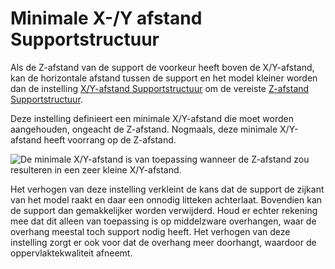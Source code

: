 Minimale X-/Y afstand Supportstructuur
====
Als de Z-afstand van de support de voorkeur heeft boven de X/Y-afstand, kan de horizontale afstand tussen de support en het model kleiner worden dan de instelling  [X/Y-afstand Supportstructuur](support_xy_distance.md) om de vereiste [Z-afstand Supportstructuur](support_z_distance.md).

Deze instelling definieert een minimale X/Y-afstand die moet worden aangehouden, ongeacht de Z-afstand. Nogmaals, deze minimale X/Y-afstand heeft voorrang op de Z-afstand.

![De minimale X/Y-afstand is van toepassing wanneer de Z-afstand zou resulteren in een zeer kleine X/Y-afstand.](../../../articles/images/support_z_overrides_xy.svg)

Het verhogen van deze instelling verkleint de kans dat de support de zijkant van het model raakt en daar een onnodig litteken achterlaat. Bovendien kan de support dan gemakkelijker worden verwijderd. Houd er echter rekening mee dat dit alleen van toepassing is op middelzware overhangen, waar de overhang meestal toch support nodig heeft. Het verhogen van deze instelling zorgt er ook voor dat de overhang meer doorhangt, waardoor de oppervlaktekwaliteit afneemt.